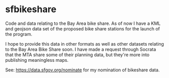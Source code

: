 sfbikeshare
===========

Code and data relating to the Bay Area bike share. As of now I have a KML and geojson data set of the proposed bike share 
stations for the launch of the program.  

I hope to provide this data in other formats as well as other datasets relating to
the Bay Area Bike Share soon. I have made a request through Socrata that the MTA share some of their planning data,
but they're more into publishing meaningless maps.

See: https://data.sfgov.org/nominate for my nomination of bikeshare data.
